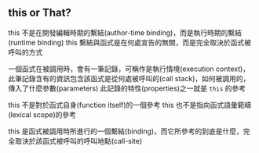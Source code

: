 ## this or That?

this 不是在開發編輯時期的繫結(author-time binding)，而是執行時期的繫結(runtime binding)
this 繫結與函式是在何處宣告的無關，而是完全取決於函式被呼叫的方式

一個函式在被調用時，會有一筆記錄，可稱作是執行情境(execution context)，此筆記錄含有的資訊包含該函式是從何處被呼叫的(call stack)，如何被調用的，傳入了什麼參數(parameters)
此記錄的特性(properties)之一就是 `this` 的參考

this 不是對於函式自身(function itself)的一個參考
this 也不是指向函式語彙範疇(lexical scope)的參考

this 是函式被調用時所進行的一個繫結(binding)，而它所參考的到底是什麼，完全取決於該函式被呼叫的呼叫地點(call-site)
